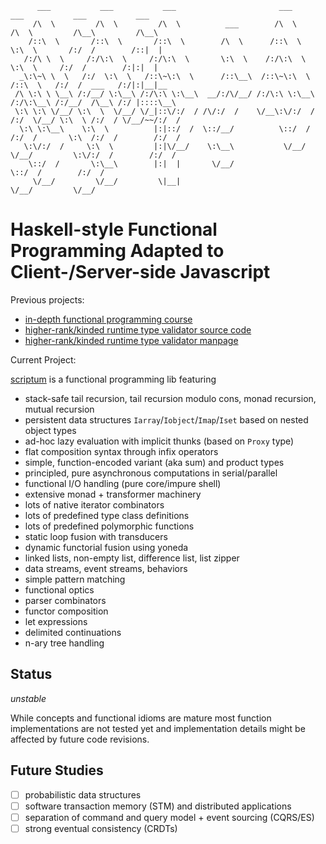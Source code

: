 ```
      ___           ___           ___                       ___           ___           ___           ___     
     /\  \         /\  \         /\  \          ___        /\  \         /\  \         /\__\         /\__\    
    /::\  \       /::\  \       /::\  \        /\  \      /::\  \        \:\  \       /:/  /        /::|  |   
   /:/\ \  \     /:/\:\  \     /:/\:\  \       \:\  \    /:/\:\  \        \:\  \     /:/  /        /:|:|  |   
  _\:\~\ \  \   /:/  \:\  \   /::\~\:\  \      /::\__\  /::\~\:\  \       /::\  \   /:/  /  ___   /:/|:|__|__ 
 /\ \:\ \ \__\ /:/__/ \:\__\ /:/\:\ \:\__\  __/:/\/__/ /:/\:\ \:\__\     /:/\:\__\ /:/__/  /\__\ /:/ |::::\__\
 \:\ \:\ \/__/ \:\  \  \/__/ \/_|::\/:/  / /\/:/  /    \/__\:\/:/  /    /:/  \/__/ \:\  \ /:/  / \/__/~~/:/  /
  \:\ \:\__\    \:\  \          |:|::/  /  \::/__/          \::/  /    /:/  /       \:\  /:/  /        /:/  / 
   \:\/:/  /     \:\  \         |:|\/__/    \:\__\           \/__/     \/__/         \:\/:/  /        /:/  /  
    \::/  /       \:\__\        |:|  |       \/__/                                    \::/  /        /:/  /   
     \/__/         \/__/         \|__|                                                 \/__/         \/__/    
```                                   


# Haskell-style Functional Programming Adapted to Client-/Server-side Javascript

Previous projects:

* [in-depth functional programming course](https://github.com/kongware/scriptum/blob/7172eb77cbd494938eb3ded6ab402ee81bd23555/course/ch-001.md)
* [higher-rank/kinded runtime type validator source code](https://github.com/kongware/scriptum/blob/master/src/validator.js)
* [higher-rank/kinded runtime type validator manpage](https://github.com/kongware/scriptum/blob/7172eb77cbd494938eb3ded6ab402ee81bd23555/validator.md)

Current Project:

[scriptum](https://github.com/kongware/scriptum/blob/master/scriptum.js) is a functional programming lib featuring

* stack-safe tail recursion, tail recursion modulo cons, monad recursion, mutual recursion
* persistent data structures `Iarray`/`Iobject`/`Imap`/`Iset` based on nested object types
* ad-hoc lazy evaluation with implicit thunks (based on `Proxy` type)
* flat composition syntax through infix operators
* simple, function-encoded variant (aka sum) and product types
* principled, pure asynchronous computations in serial/parallel
* functional I/O handling (pure core/impure shell)
* extensive monad + transformer machinery
* lots of native iterator combinators
* lots of predefined type class definitions
* lots of predefined polymorphic functions
* static loop fusion with transducers
* dynamic functorial fusion using yoneda
* linked lists, non-empty list, difference list, list zipper
* data streams, event streams, behaviors
* simple pattern matching
* functional optics
* parser combinators
* functor composition
* let expressions
* delimited continuations
* n-ary tree handling

## Status

_unstable_

While concepts and functional idioms are mature most function implementations are not tested yet and implementation details might be affected by future code revisions.

## Future Studies

- [ ] probabilistic data structures
- [ ] software transaction memory (STM) and distributed applications
- [ ] separation of command and query model + event sourcing (CQRS/ES)
- [ ] strong eventual consistency (CRDTs)
